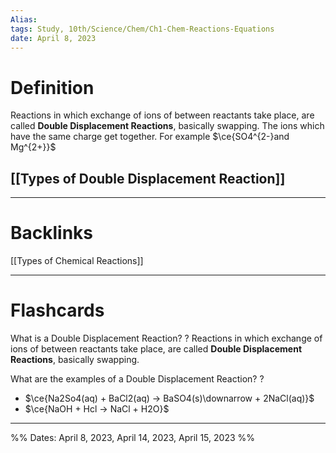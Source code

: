```yaml
---
Alias:
tags: Study, 10th/Science/Chem/Ch1-Chem-Reactions-Equations
date: April 8, 2023
---
```

# Definition
Reactions in which exchange of ions of between reactants take place, are called **Double Displacement Reactions**, basically swapping.
The ions which have the same charge get together. For example $\ce{SO4^{2-}and Mg^{2+}}$ 
## [[Types of Double Displacement Reaction]]

---
# Backlinks

[[Types of Chemical Reactions]]

---
# Flashcards

What is a Double Displacement Reaction?
?
Reactions in which exchange of ions of between reactants take place, are called **Double Displacement Reactions**, basically swapping.
<!--SR:!2024-09-29,347,266-->


What are the examples of a Double Displacement Reaction?
?
- $\ce{Na2So4(aq) + BaCl2(aq) -> BaSO4(s)\downarrow + 2NaCl(aq)}$
- $\ce{NaOH + Hcl -> NaCl + H2O}$
<!--SR:!2024-04-22,182,220-->



---

%%
Dates: April 8, 2023, April 14, 2023, April 15, 2023
%%